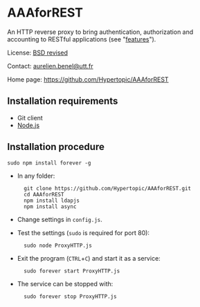 AAAforREST
==========

An HTTP reverse proxy to bring authentication, authorization and accounting to RESTful applications (see "[features](https://github.com/Hypertopic/AAAforREST/issues?q=)").

License: [BSD revised](http://opensource.org/licenses/BSD-3-Clause)

Contact: aurelien.benel@utt.fr

Home page: https://github.com/Hypertopic/AAAforREST

Installation requirements
-------------------------

* Git client
* [Node.js](http://nodejs.org/)

Installation procedure
----------------------

    sudo npm install forever -g

* In any folder:

        git clone https://github.com/Hypertopic/AAAforREST.git
        cd AAAforREST
        npm install ldapjs
        npm install async

* Change settings in `config.js`.
* Test the settings (`sudo` is required for port 80):

        sudo node ProxyHTTP.js

* Exit the program (`CTRL`+`C`) and start it as a service:

        sudo forever start ProxyHTTP.js

* The service can be stopped with:

        sudo forever stop ProxyHTTP.js
